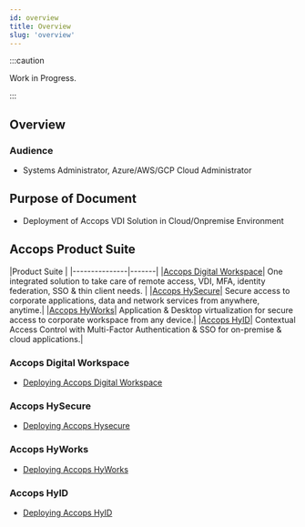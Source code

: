 ```yaml
---
id: overview
title: Overview
slug: 'overview'
---
```


:::caution

Work in Progress.

:::

## Overview

### Audience

* Systems Administrator, Azure/AWS/GCP Cloud Administrator

## Purpose of Document

* Deployment of Accops VDI Solution in Cloud/Onpremise Environment

## Accops Product Suite

|Product Suite |
|---------------|-------|
|[Accops Digital Workspace](/workspace/introduction.md)| One integrated solution to take care of remote access, VDI, MFA, identity federation, SSO & thin client needs. |
|[Accops HySecure](/hysecure/introduction.md)| Secure access to corporate applications, data and network services from anywhere, anytime.|
|[Accops HyWorks](/hyworks/introduction.md)| Application & Desktop virtualization for secure access to corporate workspace from any device.|
|[Accops HyID](/hyid/introduction.md)| Contextual Access Control with Multi-Factor Authentication & SSO for on-premise & cloud applications.|

### Accops Digital Workspace

* [Deploying Accops Digital Workspace](/workspace/introduction.md)

### Accops HySecure

* [Deploying Accops Hysecure](/hysecure/introduction.md)

### Accops HyWorks

* [Deploying Accops HyWorks](/hyworks/introduction.md)

### Accops HyID

* [Deploying Accops HyID](/hyid/introduction.md)


